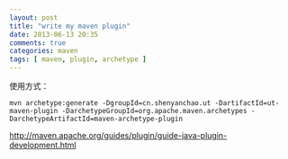 ```yaml
---
layout: post
title: "write my maven plugin"
date: 2013-06-13 20:35
comments: true
categories: maven
tags: [ maven, plugin, archetype ]
---
```


使用方式：

```shell
mvn archetype:generate -DgroupId=cn.shenyanchao.ut -DartifactId=ut-maven-plugin -DarchetypeGroupId=org.apache.maven.archetypes -DarchetypeArtifactId=maven-archetype-plugin
```





<http://maven.apache.org/guides/plugin/guide-java-plugin-development.html>